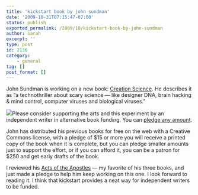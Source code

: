 ```yaml
---
title: 'kickstart book by john sundman'
date: '2009-10-31T07:15:47-07:00'
status: publish
exported_permalink: /2009/10/kickstart-book-by-john-sundman
author: sarah
excerpt: ''
type: post
id: 2136
category:
    - general
tag: []
post_format: []
---
```

John Sundman is working on a new book: [Creation Science](http://www.kickstarter.com/projects/john-sundman/creation-science). He describes it as “a technothriller about scary science — like designer DNA, brain hacking &amp; mind control, computer viruses and biological viruses.”

[![](http://www.kickstarter.com/projects/john-sundman/creation-science/widget/card.jpg)](http://www.kickstarter.com/projects/john-sundman/creation-science)Please consider supporting the arts and this experiment by an independent writer in alternative book funding. You can [pledge any amount](http://www.kickstarter.com/projects/john-sundman/creation-science).

John has distributed his previous books for free on the web with a Creative Commons license, with a pledge of $15 or more you will receive a printed copy of the book when it is complete, but you can pledge smaller amounts just to support the effort, or if you can afford it, you can be a patron for $250 and get early drafts of the book.

I reviewed his [Acts of the Apostles](https://www.ultrasaurus.com/sarahblog/2003/08/acts-of-the-apostles/) — my favorite of his three books, and just made a pledge to help him keep working on this one. I look forward to reading it. I think that kickstart provides a neat way for independent writers to be funded.